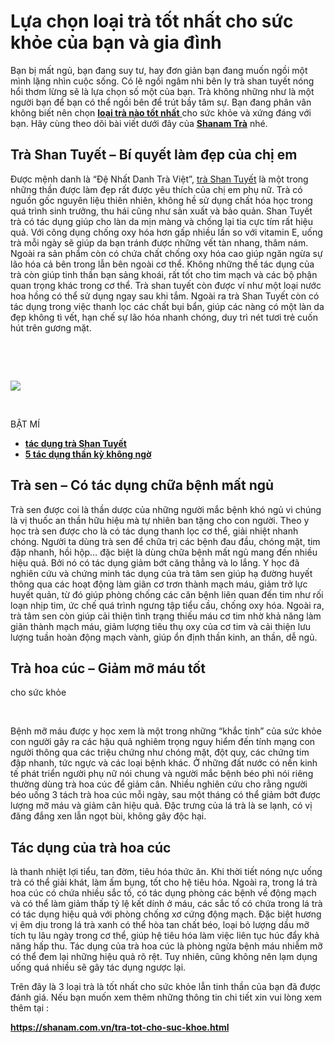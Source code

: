 <h1>Lựa chọn loại trà tốt nhất cho sức khỏe của bạn và gia đình</h1>

<p>Bạn bị mất ngủ, bạn đang suy tư, hay đơn giản bạn đang muốn ngồi một mình lặng nhìn cuộc sống. Có lẽ ngồi ngâm nhi bên ly trà shan tuyết nóng hổi thơm lừng sẽ là lựa chọn số một của bạn. Trà không những như là một người bạn để bạn có thể ngồi bên để trút bầy tâm sự. Bạn đang phân vân không biết nên chọn <a href="https://github.com/shanamtra/cac-loai-tra-tot-cho-suc-khoe.html"><strong>loại trà nào tốt nhất</strong> </a>cho sức khỏe và xứng đáng với bạn. Hãy cùng theo dõi bài viết dưới đây của <strong><a href="https://shanam.com.vn/">Shanam Trà</a></strong> nhé.</p>

<h2><strong>Trà Shan Tuyết &ndash; Bí quyết làm đẹp của chị em</strong></h2>

<p>Được mệnh danh là &ldquo;Đệ Nhất Danh Trà Việt&rdquo;, <a href="https://shanam.com.vn/tra-shan-tuyet.html" rel="nofollow noopener" target="_blank">trà Shan Tuyết</a> là một trong những thần được làm đẹp rất được yêu thích của chị em phụ nữ. Trà có nguồn gốc nguyên liệu thiên nhiên, không hề sử dụng chất hóa học trong quá trình sinh trưởng, thu hái cũng như sản xuất và bảo quản. Shan Tuyết trà có tác dụng giúp cho làn da mịn màng và chống lại tia cực tím rất hiệu quả. Với công dụng chống oxy hóa hơn gấp nhiều lần so với vitamin E, uống trà mỗi ngày sẽ giúp da bạn tránh được những vết tàn nhang, thâm nám. Ngoài ra sản phẩm còn có chứa chất chống oxy hóa cao giúp ngăn ngừa sự lão hóa cả bên trong lẫn bên ngoài cơ thể. Không những thế tác dụng của trà còn giúp tinh thần bạn sảng khoái, rất tốt cho tim mạch và các bộ phận quan trọng khác trong cơ thể. Trà shan tuyết còn được ví như một loại nước hoa hồng có thể sử dụng ngay sau khi tắm. Ngoài ra trà Shan Tuyết còn có tác dụng trong việc thanh lọc các chất bụi bẩn, giúp các nàng có một làn da đẹp không tì vết, hạn chế sự lão hóa nhanh chóng, duy trì nét tươi trẻ cuốn hút trên gương mặt.</p>

<p>&nbsp;</p>

<p>&nbsp;</p>

<div class="slate-resizable-image-embed slate-image-embed__resize-full-width"><img src="https://media.licdn.com/dms/image/C5112AQFhzOYZJs_MgA/article-inline_image-shrink_1500_2232/0?e=1544054400&amp;v=beta&amp;t=Hg7tUsHj5Y3m6Ku3JfsTrjAqkU4hI4G1rG7SeGNdpz0" /></div>

<p>&nbsp;</p>

<p>BẬT MÍ</p>

<ul>
	<li><a href="https://shanam.com.vn/cong-dung-tra-shan-tuyet.html"><strong>tác&nbsp;dụng trà Shan </strong></a><strong><a href="https://shanam.com.vn/cong-dung-tra-shan-tuyet.html" rel="nofollow noopener" target="_blank">Tuyết</a></strong></li>
	<li><strong><a href="https://medium.com/@shanamtra/t%C3%A1c-d%E1%BB%A5ng-tr%C3%A0-tuy%E1%BA%BFt-shan-s%E1%BA%A3n-ph%E1%BA%A9m-tuy%E1%BB%87t-h%E1%BA%A3o-t%E1%BB%AB-thi%C3%AAn-nhi%C3%AAn-23498afd997">5 tác dụng thần kỳ</a><a href="https://medium.com/@shanamtra/t%C3%A1c-d%E1%BB%A5ng-tr%C3%A0-tuy%E1%BA%BFt-shan-s%E1%BA%A3n-ph%E1%BA%A9m-tuy%E1%BB%87t-h%E1%BA%A3o-t%E1%BB%AB-thi%C3%AAn-nhi%C3%AAn-23498afd997"> không ngờ</a></strong></li>
</ul>

<h2>Trà sen &ndash; Có tác dụng chữa bệnh mất ngủ</h2>

<p>Trà sen được coi là thần dược của những người mắc bệnh khó ngủ vì chúng là vị thuốc an thần hữu hiệu mà tự nhiên ban tặng cho con người. Theo y học&nbsp;trà sen được cho là có tác dụng thanh lọc cơ thể,&nbsp;giải nhiệt nhanh chóng. Người ta dùng trà sen để chữa trị các bệnh đau đầu, chóng mặt, tim đập nhanh, hồi hộp&hellip; đặc biệt là dùng chữa bệnh mất ngủ mang đến nhiều hiệu quả. Bởi nó có tác dụng giảm bớt căng thẳng và lo lắng. Y học đã nghiên cứu và chứng minh tác dụng của trà tâm sen giúp hạ đường huyết thông qua các hoạt động làm giãn cơ trơn thành mạch máu, giảm trở lực huyết quản, từ đó giúp phòng chống các căn bệnh liên quan đến tim như rối loạn nhịp tim, ức chế quá trình ngưng tập tiểu cầu, chống oxy hóa. Ngoài ra, trà tâm sen còn giúp cải thiện tình trạng thiếu máu cơ tim nhờ khả năng làm giãn thành mạch máu, giảm lượng tiêu thụ oxy của cơ tim và cải thiện lưu lượng tuần hoàn động mạch vành, giúp ổn định thần kinh, an thần, dễ ngủ.</p>

<h2>Trà hoa cúc &ndash; Giảm mỡ máu tốt</h2>

<p>cho sức khỏe</p>

<p>&nbsp;</p>

<p>Bệnh mỡ máu được y học xem là một trong những &ldquo;khắc tinh&rdquo; của sức khỏe con người gây ra các hậu quả nghiêm trọng nguy hiểm đến tính mạng con người thông qua các triệu chứng như chóng mặt, đột quỵ, các chứng tim đập nhanh, tức ngực và các loại bệnh khác. Ở những đất nước có nền kinh tế phát triển người phụ nữ nói chung và người mắc bệnh béo phì nói riêng thường dùng trà hoa cúc để giảm cân. Nhiều nghiên cứu cho rằng người béo uống 3 tách trà hoa cúc mỗi ngày, sau một tháng có thể giảm bớt được lượng mỡ máu và giảm cân hiệu quả. Đặc trưng của lá trà là se lạnh, có vị đăng đắng xen lẫn ngọt bùi, không gây độc hại.</p>

<h2>Tác dụng của trà hoa cú<strong>c</strong></h2>

<p>là thanh nhiệt lợi tiểu, tan đờm, tiêu hóa thức ăn. Khi thời tiết nóng nực uống trà có thể giải khát, làm ấm bụng, tốt cho hệ tiêu hóa. Ngoài ra, trong lá trà hoa cúc có chứa nhiều sắc tố, có tác dụng phòng các bệnh về động mạch và có thể làm giảm thấp tỷ lệ kết dính ở máu, các sắc tố có chứa trong lá trà có tác dụng hiệu quả với phòng chống xơ cứng động mạch. Đặc biệt hương vị êm dịu trong lá trà xanh có thể hòa tan chất béo, loại bỏ lượng dầu mỡ tích tụ lâu ngày trong cơ thể, giúp&nbsp;hệ tiêu hóa làm việc liên tục húc đẩy khả năng hấp thu. Tác dụng của trà hoa cúc là phòng ngừa bệnh máu nhiễm mỡ có thể đem lại những hiệu quả rõ rệt. Tuy nhiên, cũng không nên lạm dụng uống quá nhiều sẽ gây tác dụng ngược lại.</p>

<p>Trên đây là 3 loại trà là tốt nhất cho sức khỏe lẫn tinh thần của bạn đã được đánh giá. Nếu bạn muốn xem thêm những thông tin chi tiết xin vui lòng xem thêm tại :</p>

<p><strong><a href="https://shanam.com.vn/tra-tot-cho-suc-khoe.html">https://sh</a><a href="https://shanam.com.vn/tra-tot-cho-suc-khoe.html">anam.com.vn/tra-tot-cho-suc-khoe.html</a></strong></p>

<p>&nbsp;</p>
